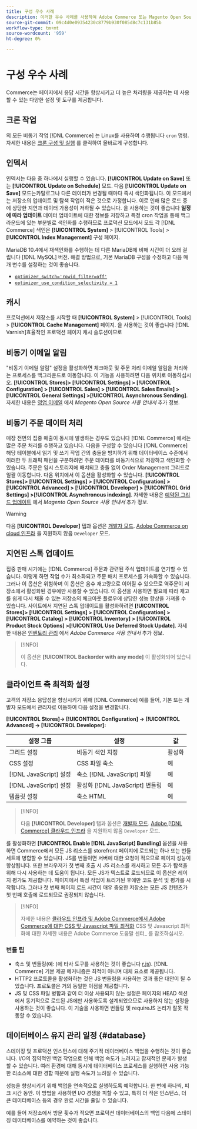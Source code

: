 ```yaml
---
title: 구성 우수 사례
description: 이러한 우수 사례를 사용하여 Adobe Commerce 또는 Magento Open Source 배포의 응답 시간을 최적화합니다.
source-git-commit: 09c4d0e09354230c8779b930f085d8c7c131b85b
workflow-type: tm+mt
source-wordcount: '959'
ht-degree: 0%

---
```



# 구성 우수 사례

Commerce는 페이지에서 응답 시간을 향상시키고 더 높은 처리량을 제공하는 데 사용할 수 있는 다양한 설정 및 도구를 제공합니다.

## 크론 작업

의 모든 비동기 작업 [!DNL Commerce] 는 Linux를 사용하여 수행됩니다 `cron` 명령. 자세한 내용은 [크론 구성 및 실행](https://devdocs.magento.com/guides/v2.4/config-guide/cli/config-cli-subcommands-cron.html) 를 클릭하여 올바르게 구성합니다.

## 인덱서

인덱서는 다음 중 하나에서 실행할 수 있습니다. **[!UICONTROL Update on Save]** 또는 **[!UICONTROL Update on Schedule]** 모드. 다음 **[!UICONTROL Update on Save]** 모드는카탈로그나 다른 데이터가 변경될 때마다 즉시 색인화됩니다. 이 모드에서는 저장소의 업데이트 및 탐색 작업이 적은 것으로 가정합니다. 이로 인해 많은 로드 중에 상당한 지연과 데이터 가용성이 저하될 수 있습니다. 을 사용하는 것이 좋습니다 **일정에 따라 업데이트** 데이터 업데이트에 대한 정보를 저장하고 특정 cron 작업을 통해 백그라운드에 있는 부분별로 색인화를 수행하므로 프로덕션 모드에서 모드 각 [!DNL Commerce] 색인은  **[!UICONTROL System]** > [!UICONTROL Tools] > **[!UICONTROL Index Management]** 구성 페이지.

MariaDB 10.4에서 재색인화를 수행하는 데 다른 MariaDB에 비해 시간이 더 오래 걸립니다 [!DNL MySQL] 버전. 해결 방법으로, 기본 MariaDB 구성을 수정하고 다음 매개 변수를 설정하는 것이 좋습니다.

* [`optimizer_switch='rowid_filter=off'`](https://mariadb.com/kb/en/optimizer-switch/)
* [`optimizer_use_condition_selectivity = 1`](https://mariadb.com/products/skysql/docs/reference/es/system-variables/optimizer_use_condition_selectivity/)

## 캐시

프로덕션에서 저장소를 시작할 때 **[!UICONTROL System]** > [!UICONTROL Tools] > **[!UICONTROL Cache Management]** 페이지. 을 사용하는 것이 좋습니다 [!DNL Varnish]효율적인 프로덕션 페이지 캐시 솔루션이므로

## 비동기 이메일 알림

&quot;비동기 이메일 알림&quot; 설정을 활성화하면 체크아웃 및 주문 처리 이메일 알림을 처리하는 프로세스를 백그라운드로 이동합니다. 이 기능을 사용하려면 다음 위치로 이동하십시오. **[!UICONTROL Stores]> [!UICONTROL Settings] > [!UICONTROL Configuration] > [!UICONTROL Sales] > [!UICONTROL Sales Emails] > [!UICONTROL General Settings] >[!UICONTROL Asynchronous Sending]**. 자세한 내용은 [영업 이메일](https://docs.magento.com/user-guide/configuration/sales/sales-emails.html) 에서 _Magento Open Source 사용 안내서_ 추가 정보.

## 비동기 주문 데이터 처리

매장 전면의 집중 매출이 동시에 발생하는 경우도 있습니다 [!DNL Commerce] 에서는 많은 주문 처리를 수행하고 있습니다. 다음을 구성할 수 있습니다 [!DNL Commerce] 해당 테이블에서 읽기 및 쓰기 작업 간의 충돌을 방지하기 위해 데이터베이스 수준에서 이러한 두 트래픽 패턴을 구분하려면 주문 데이터를 비동기식으로 저장하고 색인화할 수 있습니다. 주문은 임시 스토리지에 배치되고 충돌 없이 Order Management 그리드로 일괄 이동합니다. 다음 위치에서 이 옵션을 활성화할 수 있습니다. **[!UICONTROL Stores]> [!UICONTROL Settings] > [!UICONTROL Configuration] > [!UICONTROL Advanced] > [!UICONTROL Developer] > [!UICONTROL Grid Settings] >[!UICONTROL Asynchronous indexing]**. 자세한 내용은 [예약된 그리드 업데이트](https://docs.magento.com/user-guide/sales/order-grid-updates-schedule.html) 에서 _Magento Open Source 사용 안내서_ 추가 정보.

>[!WARNING]
>
>다음 **[!UICONTROL Developer]** 탭과 옵션은 [개발자 모드](https://devdocs.magento.com/guides/v2.4/config-guide/cli/config-cli-subcommands-mode.html). [Adobe Commerce on cloud 인프라](https://devdocs.magento.com/cloud/requirements/cloud-requirements.html#cloud-req-test) 을 지원하지 않음 `Developer` 모드.

## 지연된 스톡 업데이트

집중 판매 시기에는 [!DNL Commerce] 주문과 관련된 주식 업데이트를 연기할 수 있습니다. 이렇게 하면 작업 수가 최소화되고 주문 배치 프로세스를 가속화할 수 있습니다. 그러나 이 옵션은 위험하며 이 옵션은 음수 재고량으로 이어질 수 있으므로 역주문이 저장소에서 활성화된 경우에만 사용할 수 있습니다. 이 옵션을 사용하면 필요에 따라 재고를 쉽게 다시 채울 수 있는 저장소의 체크아웃 플로우에 상당한 성능 향상을 가져올 수 있습니다. 사이트에서 지연된 스톡 업데이트를 활성화하려면 **[!UICONTROL Stores]> [!UICONTROL Settings] > [!UICONTROL Configuration] > [!UICONTROL Catalog] > [!UICONTROL Inventory] > [!UICONTROL Product Stock Options] >[!UICONTROL Use Deferred Stock Update]**. 자세한 내용은 [인벤토리 관리](https://docs.magento.com/user-guide/catalog/inventory.html) 에서 _Adobe Commerce 사용 안내서_ 추가 정보.

>[!INFO]
>
>이 옵션은 **[!UICONTROL Backorder with any mode]** 이 활성화되어 있습니다.

## 클라이언트 측 최적화 설정

고객의 저장소 응답성을 향상시키기 위해 [!DNL Commerce] 예를 들어, 기본 또는 개발자 모드에서 관리자로 이동하여 다음 설정을 변경합니다.

**[!UICONTROL Stores]-> [!UICONTROL Configuration] -> [!UICONTROL Advanced] -> [!UICONTROL Developer]:**

| 설정 그룹 | 설정 | 값 |
| ------------------- | -------------------------- | ------ |
| 그리드 설정 | 비동기 색인 지정 | 활성화 |
| CSS 설정 | CSS 파일 축소 | 예 |
| [!DNL JavaScript] 설정 | 축소 [!DNL JavaScript] 파일 | 예 |
| [!DNL JavaScript] 설정 | 활성화 [!DNL JavaScript] 번들링 | 예 |
| 템플릿 설정 | 축소 HTML | 예 |

>[!INFO]
>
>다음 **[!UICONTROL Developer]** 탭과 옵션은 [개발자 모드](https://devdocs.magento.com/guides/v2.4/config-guide/cli/config-cli-subcommands-mode.html). [Adobe [!DNL Commerce] 클라우드 인프라](https://devdocs.magento.com/cloud/requirements/cloud-requirements.html#cloud-req-test) 을 지원하지 않음 `Developer` 모드.

를 활성화하면 **[!UICONTROL Enable [!DNL JavaScript] Bundling]** 옵션을 사용하면 Commerce에서 모든 JS 리소스를 storefront 페이지에 로드되는 하나 또는 번들 세트에 병합할 수 있습니다. JS를 번들이면 서버에 대한 요청이 적으므로 페이지 성능이 향상됩니다. 또한 브라우저가 첫 번째 호출 시 JS 리소스를 캐시하고 모든 추가 탐색을 위해 다시 사용하는 데 도움이 됩니다. 모든 JS가 텍스트로 로드되므로 이 옵션은 레이지 평가도 제공합니다. 페이지에서 특정 작업이 트리거된 후에만 코드 분석 및 평가를 시작합니다. 그러나 첫 번째 페이지 로드 시간이 매우 중요한 저장소는 모든 JS 컨텐츠가 첫 번째 호출에 로드되므로 권장되지 않습니다.

>[!INFO]
>
>자세한 내용은 [클라우드 인프라 및 Adobe Commerce에서 Adobe Commerce에 대한 CSS 및 Javascript 파일 최적화](https://support.magento.com/hc/en-us/articles/360044482152) CSS 및 Javascript 최적화에 대한 자세한 내용은 Adobe Commerce 도움말 센터_ 를 참조하십시오.

### 번들 팁

* 축소 및 번들링(예: )에 타사 도구를 사용하는 것이 좋습니다 [r.js](http://requirejs.org/)). [!DNL Commerce] 기본 제공 메커니즘은 최적이 아니며 대체 요소로 제공됩니다.
* HTTP2 프로토콜을 활성화하는 것은 JS 번들링을 사용하는 것과 좋은 대안이 될 수 있습니다. 프로토콜은 거의 동일한 이점을 제공합니다.
* JS 및 CSS 파일 병합과 같이 더 이상 사용되지 않는 설정은 페이지의 HEAD 섹션에서 동기적으로 로드된 JS에만 사용하도록 설계되었으므로 사용하지 않는 설정을 사용하는 것이 좋습니다. 이 기술을 사용하면 번들링 및 requireJS 논리가 잘못 작동할 수 있습니다.

## 데이터베이스 유지 관리 일정 {#database}

스테이징 및 프로덕션 인스턴스에 대해 주기적 데이터베이스 백업을 수행하는 것이 좋습니다. I/O의 집약적인 백업 작업으로 인해 백업 속도가 느려지고 잠재적인 문제가 발생할 수 있습니다. 여러 환경에 대해 동시에 데이터베이스 프로세스를 실행하면 사용 가능한 리소스에 대한 경합 때문에 실행 속도가 느려질 수 있습니다.

성능을 향상시키기 위해 백업을 연속적으로 실행하도록 예약합니다. 한 번에 하나씩, 피크 시간 동안. 이 방법을 사용하면 I/O 경쟁을 피할 수 있고, 특히 더 작은 인스턴스, 더 큰 데이터베이스 등의 경우 완료 시간을 줄일 수 있습니다.

예를 들어 저장소에서 방문 횟수가 적으면 프로덕션 데이터베이스의 백업 다음에 스테이징 데이터베이스를 예약하는 것이 좋습니다.
